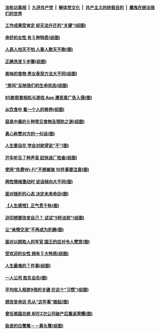 ####  [法轮功真相](../../../../basic/blob/master/README.md?t=08192013) &nbsp;|&nbsp; [九评共产党](../../../../9ping.md/blob/master/README.md?t=08192013) &nbsp;|&nbsp; [解体党文化](../../../../jtdwh.md/blob/master/README.md?t=08192013)  &nbsp;|&nbsp; [共产主义的终极目的](../../../../gczydzjmd.md/blob/master/README.md?t=08192013) &nbsp;|&nbsp; [魔鬼在统治我们的世界](../../../../mgztzwmdsj.md/blob/master/README.md?t=08192013) 

#### [工作成果受肯定 却无法升迁的“关键”(组图)](../pages/p8/904239.md?t=08192013) 

#### [命好的女性 有５种特质(组图)](../pages/p8/904008.md?t=08192013) 

#### [人恶人怕天不怕 人善人欺天不欺(图)](../pages/p8/903708.md?t=08192013) 

#### [正确洗发５步骤(组图)](../pages/p8/904066.md?t=08192013) 

#### [美味的食物 男女表现方法大不同(组图)](../pages/p8/904038.md?t=08192013) 

#### [“房间”反映我们的生命状态(组图)](../pages/p8/903625.md?t=08192013) 

#### [85款假冒相机与游戏 App 遭恶意广告入侵(图)](../pages/p8/904001.md?t=08192013) 

#### [从饮食中 看一个人的修养(组图)](../pages/p8/904020.md?t=08192013) 

#### [容易中毒的６种常见食物及预防之道(组图)](../pages/p8/904019.md?t=08192013) 

#### [真心称赞对方的一句话(图)](../pages/p8/903899.md?t=08192013) 

#### [人生要自在 学会对欲望说“不”(图)](../pages/p8/903822.md?t=08192013) 

#### [开车听见７种声音 赶快进厂检查(组图)](../pages/p8/903792.md?t=08192013) 

#### [使用“免费Wi-Fi”不想被骇 10件事要注意(图)](../pages/p8/903693.md?t=08192013) 

#### [两性情绪激动时 说话倾向大不同(图)](../pages/p8/903896.md?t=08192013) 

#### [面对挫折的心态 决定未来命运(图)](../pages/p8/903615.md?t=08192013) 

#### [【人生感悟】正气贯千秋(图)](../pages/p8/903658.md?t=08192013) 

#### [迫切想要改变自己？ 试试“5秒法则”(组图)](../pages/p8/903788.md?t=08192013) 

#### [让“亲情交流”不再成为折磨(图)](../pages/p8/903787.md?t=08192013) 

#### [面对以貌取人的军官 国王的应对令人赞赏(图)](../pages/p8/903601.md?t=08192013) 

#### [受欢迎的女性 拥有５大特质(组图)](../pages/p8/903664.md?t=08192013) 

#### [人生最难的７件事(组图)](../pages/p8/903690.md?t=08192013) 

#### [一人公司 胜负自负(图)](../pages/p8/903592.md?t=08192013) 

#### [平均收入相差9倍的关键 在这个“习惯”(组图)](../pages/p8/903609.md?t=08192013) 

#### [想改变命运 先从“这件事”做起(图)](../pages/p8/903613.md?t=08192013) 

#### [曾任美国总统 却在2次公司破产后重返荣耀(图)](../pages/p8/903065.md?t=08192013) 

#### [染发的白鹭鸶－－黄头鹭(组图)](../pages/p8/903550.md?t=08192013) 

